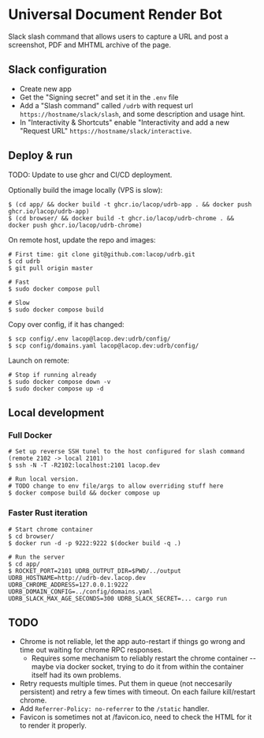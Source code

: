# Universal Document Render Bot

Slack slash command that allows users to capture a URL and post a screenshot, PDF and MHTML archive of the page.

## Slack configuration

* Create new app
* Get the "Signing secret" and set it in the `.env` file
* Add a "Slash command" called `/udrb` with request url `https://hostname/slack/slash`, and some description and usage hint.
* In "Interactivity & Shortcuts" enable "Interactivity and add a new "Request URL" `https://hostname/slack/interactive`.

## Deploy & run

TODO: Update to use ghcr and CI/CD deployment.

Optionally build the image locally (VPS is slow):

```shell
$ (cd app/ && docker build -t ghcr.io/lacop/udrb-app . && docker push ghcr.io/lacop/udrb-app)
$ (cd browser/ && docker build -t ghcr.io/lacop/udrb-chrome . && docker push ghcr.io/lacop/udrb-chrome)
```

On remote host, update the repo and images:

```shell
# First time: git clone git@github.com:lacop/udrb.git
$ cd udrb
$ git pull origin master

# Fast
$ sudo docker compose pull

# Slow
$ sudo docker compose build 
```

Copy over config, if it has changed:

```shell
$ scp config/.env lacop@lacop.dev:udrb/config/
$ scp config/domains.yaml lacop@lacop.dev:udrb/config/
```

Launch on remote:

```shell
# Stop if running already
$ sudo docker compose down -v
$ sudo docker compose up -d
```

## Local development

### Full Docker

```shell
# Set up reverse SSH tunel to the host configured for slash command (remote 2102 -> local 2101)
$ ssh -N -T -R2102:localhost:2101 lacop.dev

# Run local version.
# TODO change to env file/args to allow overriding stuff here
$ docker compose build && docker compose up
```

### Faster Rust iteration

```shell
# Start chrome container
$ cd browser/
$ docker run -d -p 9222:9222 $(docker build -q .)

# Run the server
$ cd app/
$ ROCKET_PORT=2101 UDRB_OUTPUT_DIR=$PWD/../output UDRB_HOSTNAME=http://udrb-dev.lacop.dev UDRB_CHROME_ADDRESS=127.0.0.1:9222 UDRB_DOMAIN_CONFIG=../config/domains.yaml UDRB_SLACK_MAX_AGE_SECONDS=300 UDRB_SLACK_SECRET=... cargo run
```

## TODO

* Chrome is not reliable, let the app auto-restart if things go wrong and time out waiting for chrome RPC responses.
  * Requires some mechanism to reliably restart the chrome container -- maybe via docker socket, trying to do it from within the container itself had its own problems.
* Retry requests multiple times. Put them in queue (not neccesarily persistent) and retry a few times with timeout. On each failure kill/restart chrome.
* Add `Referrer-Policy: no-referrer` to the `/static` handler.
* Favicon is sometimes not at /favicon.ico, need to check the HTML for it to render it properly.
